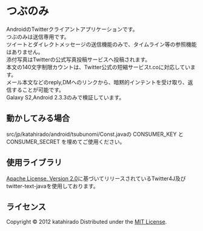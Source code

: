 つぶのみ
======================
AndroidのTwitterクライアントアプリケーションです。  
つぶのみは送信専用です。  
ツイートとダイレクトメッセージの送信機能のみで、タイムライン等の参照機能はありません。  
添付写真はTwitterの公式写真投稿サービスへ投稿されます。  
本文の140文字制限カウントは、Twitter公式の短縮サービスt.coに対応しています。  
メール本文などのreply,DMへのリンクから、暗黙的インテントを受け取り、返信することが可能です。  
Galaxy S2,Android 2.3.3のみで検証しています。 

動かしてみる場合
----------
src/jp/katahirado/android/tsubunomi/Const.javaの CONSUMER_KEY と CONSUMER_SECRET を埋めてご使用ください。 


使用ライブラリ
----------
[Apache License, Version 2.0][Apache]に基づいてリリースされているTwitter4J及びtwitter-text-javaを使用しております。  

ライセンス
----------
Copyright &copy; 2012 katahirado
Distributed under the [MIT License][mit].

[Apache]: http://www.apache.org/licenses/LICENSE-2.0]
[MIT]: http://www.opensource.org/licenses/mit-license.php
